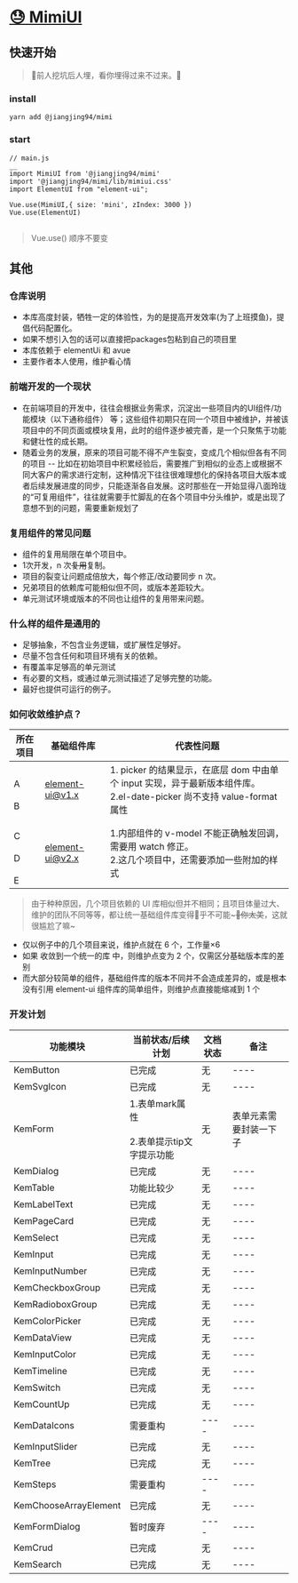 # [😓 MimiUI](https://jiangjing1994.github.io/mimi/)

## 快速开始
> 🐑前人挖坑后人埋，看你埋得过来不过来。🐔
### install
```
yarn add @jiangjing94/mimi
```

### start
``` 
// main.js
__
import MimiUI from '@jiangjing94/mimi'
import '@jiangjing94/mimi/lib/mimiui.css'
import ElementUI from "element-ui";
 
Vue.use(MimiUI,{ size: 'mini', zIndex: 3000 })
Vue.use(ElementUI)
 
```
> Vue.use() 顺序不要变
## 其他
### 仓库说明
 - 本库高度封装，牺牲一定的体验性，为的是提高开发效率(为了上班摸鱼)，提倡代码配置化。
- 如果不想引入包的话可以直接把packages包粘到自己的项目里
- 本库依赖于 elementUi 和 avue
 - 主要作者本人使用，维护看心情
### 前端开发的一个现状
- 在前端项目的开发中，往往会根据业务需求，沉淀出一些项目内的UI组件/功能模块（以下通称组件） 等；这些组件初期只在同一个项目中被维护，并被该项目中的不同页面或模块复用，此时的组件逐步被完善，是一个只聚焦于功能和健壮性的成长期。
- 随着业务的发展，原来的项目可能不得不产生裂变，变成几个相似但各有不同的项目 -- 比如在初始项目中积累经验后，需要推广到相似的业态上或根据不同大客户的需求进行定制，这种情况下往往很难理想化的保持各项目大版本或者后续发展进度的同步，只能逐渐各自发展。这时那些在一开始显得八面玲珑的“可复用组件”，往往就需要手忙脚乱的在各个项目中分头维护，或是出现了意想不到的问题，需要重新规划了
 

### 复用组件的常见问题
- 组件的复用局限在单个项目中。
- 1次开发，n 次~~复用~~复制。
- 项目的裂变让问题成倍放大，每个修正/改动要同步 n 次。
- 兄弟项目的依赖库可能相似但不同，或版本差距较大。
- 单元测试环境或版本的不同也让组件的复用带来问题。
>
### 什么样的组件是通用的
- 足够抽象，不包含业务逻辑，或扩展性足够好。
- 尽量不包含任何和项目环境有关的依赖。
- 有覆盖率足够高的单元测试
- 有必要的文档，或通过单元测试描述了足够完整的功能。
- 最好也提供可运行的例子。
### 如何收敛维护点？

所在项目 | 基础组件库  | 代表性问题
----|----|----
<br/>A<br/><br/>B<br/>| element-ui@v1.x |   1. picker 的结果显示，在底层 dom 中由单个 input 实现，异于最新版本组件库。<br/>2.el-date-picker 尚不支持 value-format 属性
<br/>C<br/><br/>D<br/><br/>E<br/>| element-ui@v2.x |1.内部组件的 v-model 不能正确触发回调，需要用 watch 修正。<br/>2.这几个项目中，还需要添加一些附加的样式
 
> 由于种种原因，几个项目依赖的 UI 库相似但并不相同；且项目体量过大、维护的团队不同等等，都让统一基础组件库变得🐔乎不可能~~~🐔你太美~~，这就很尴尬了嘛~
- 仅以例子中的几个项目来说，维护点就在 6 个，工作量×6
- 如果 收敛到一个统一的库 中，则维护点变为 2 个，仅需区分基础版本库的差别
- 而大部分较简单的组件，基础组件库的版本不同并不会造成差异的，或是根本没有引用 element-ui 组件库的简单组件，则维护点直接能缩减到 1 个

### 开发计划
功能模块 | 当前状态/后续计划  |文档状态| 备注
----|----|----|----
KemButton|已完成|无|----
KemSvgIcon|已完成|无|----
KemForm|1.表单mark属性<br/><br/>2.表单提示tip文字提示功能|无|表单元素需要封装一下子
KemDialog|已完成|无|----
KemTable|功能比较少|无|----
KemLabelText|已完成|无|----
KemPageCard|已完成|无|----
KemSelect|已完成|无|----
KemInput|已完成|无|----
KemInputNumber|已完成|无|----
KemCheckboxGroup|已完成|无|----
KemRadioboxGroup|已完成|无|----
KemColorPicker|已完成|无|----
KemDataView|已完成|无|----
KemInputColor|已完成|无|----
KemTimeline|已完成|无|----
KemSwitch|已完成|无|----
KemCountUp|已完成|无|----
KemDataIcons|需要重构|----|----
KemInputSlider|已完成|无|----
KemTree|已完成|无|----
KemSteps|需要重构|----|----
KemChooseArrayElement|已完成|无|----
KemFormDialog|暂时废弃|----|----
KemCrud|已完成|无|----
KemSearch|已完成|无|----
